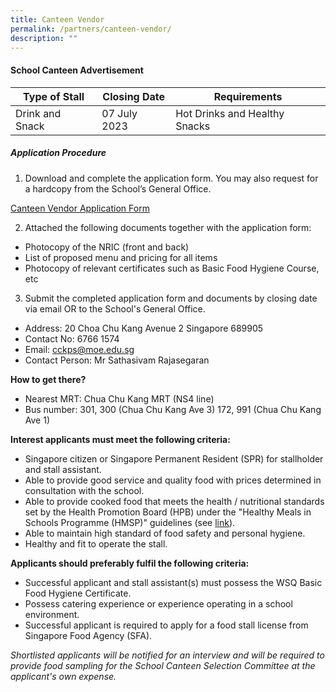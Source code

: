 ```yaml
---
title: Canteen Vendor
permalink: /partners/canteen-vendor/
description: ""
---
```

#### **School Canteen Advertisement**


| Type of Stall | Closing Date | Requirements |
| -------- | -------- | -------- |
| Drink and Snack | 07 July 2023 | Hot Drinks and Healthy Snacks |

##### **Application Procedure**

1. Download and complete the application form. You may also request for a hardcopy from the School’s General Office.

[Canteen Vendor Application Form](/files/canteen%20application%20form%202023.pdf)

2. Attached the following documents together with the application form:
* Photocopy of the NRIC (front and back)
* List of proposed menu and pricing for all items
* Photocopy of relevant certificates such as Basic Food Hygiene Course, etc

3. Submit the completed application form and documents by closing date via email OR to the School's General Office.

* Address: 20 Choa Chu Kang Avenue 2 Singapore 689905
* Contact No: 6766 1574
* Email: cckps@moe.edu.sg
* Contact Person: Mr Sathasivam Rajasegaran 

**How to get there?**
* Nearest MRT: Chua Chu Kang MRT (NS4 line) 
* Bus number: 301, 300 (Chua Chu Kang Ave 3)
                            172, 991 (Chua Chu Kang Ave 1)

**Interest applicants must meet the following criteria:**
* Singapore citizen or Singapore Permanent Resident (SPR) for stallholder and stall assistant.
* Able to provide good service and quality food with prices determined in consultation with the school.
* Able to provide cooked food that meets the health / nutritional standards set by the Health Promotion Board (HPB) under the "Healthy Meals in Schools Programme (HMSP)" guidelines (see [link](https://www.hpb.gov.sg/schools/school-programmes/healthy-meals-in-schools-programme)).
* Able to maintain high standard of food safety and personal hygiene.
* Healthy and fit to operate the stall.


**Applicants should preferably fulfil the following criteria:**
* Successful applicant and stall assistant(s) must possess the WSQ Basic Food Hygiene Certificate.
* Possess catering experience or experience operating in a school environment.
* Successful applicant is required to apply for a food stall license from Singapore Food Agency (SFA).


*Shortlisted applicants will be notified for an interview and will be required to provide food sampling for the School Canteen Selection Committee at the applicant's own expense.*